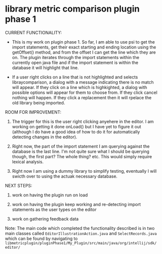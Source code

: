 # library metric comparison plugin phase 1

CURRENT FUNCTIONALITY:

* This is my work on plugin phase 1. So far, I am able to use psi to get the import statements, get their exact starting and ending location using the getOffset() method, and from the offset I can get the line which they are on. The plugin iterates through the import statements within the currently open java file and if the import statement is within the database it will highlight that line.

* If a user right clicks on a line that is not highlighted and selects libraycomparison, a dialog with a message indicating there is no match will appear. If they click on a line which is highkighted, a dialog with possible options will appear for them to choose from. If they click cancel nothing will happen. If they click a replacement then it will rpelace the old library being imported. 


ROOM FOR IMPROVEMENT:

1. The trigger for this is the user right clicking anyehere in the editor. I am working on getting it done onLoad() but I have yet to figure it out (although I do have a good idea of how to do it for automatically detecting changes in the editor).

2. Right now, the part of the import statement I am querying against the database is the last line. I'm not quite sure what I should be querying though, the first part? The whole thing? etc. This would simply require lexical analysis. 

3. Right now I am using a dummy library to simplify testing, eventually I will swicth over to using the actuak necessary database.

NEXT STEPS:

1. work on having the plugin run on load

2. work on having the plugin keep working and re-detecting import statements as the user types on the editor

3. work on gathering feedback data 

Note: The main code which completed the functionality described is in two main classes called `EditorIllustrationAction.java`  and `SelectRecords.java` which can be found by navigating to `libmetricplugin/pluginPhase1/My_Plugin/src/main/java/org/intellij/sdk/editor/` 

